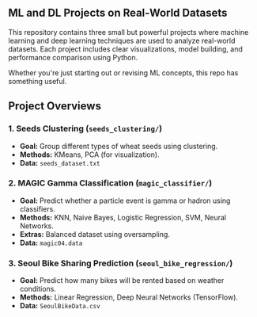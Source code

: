 ## ML and DL Projects on Real-World Datasets

This repository contains three small but powerful projects where machine learning and deep learning techniques are used to analyze real-world datasets. Each project includes clear visualizations, model building, and performance comparison using Python.

Whether you're just starting out or revising ML concepts, this repo has something useful.

## Project Overviews

### 1. Seeds Clustering (`seeds_clustering/`)
- **Goal:** Group different types of wheat seeds using clustering.
- **Methods:** KMeans, PCA (for visualization).
- **Data:** `seeds_dataset.txt`

### 2. MAGIC Gamma Classification (`magic_classifier/`)
- **Goal:** Predict whether a particle event is gamma or hadron using classifiers.
- **Methods:** KNN, Naive Bayes, Logistic Regression, SVM, Neural Networks.
- **Extras:** Balanced dataset using oversampling.
- **Data:** `magic04.data`

### 3. Seoul Bike Sharing Prediction (`seoul_bike_regression/`)
- **Goal:** Predict how many bikes will be rented based on weather conditions.
- **Methods:** Linear Regression, Deep Neural Networks (TensorFlow).
- **Data:** `SeoulBikeData.csv`
